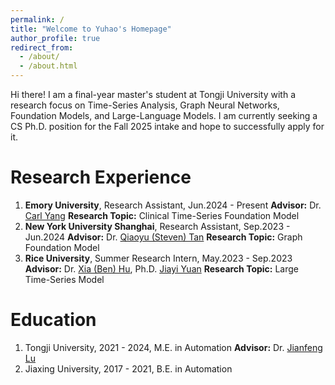 ```yaml
---
permalink: /
title: "Welcome to Yuhao's Homepage"
author_profile: true
redirect_from: 
  - /about/
  - /about.html
---
```


Hi there! I am a final-year master's student at Tongji University with a research focus on Time-Series Analysis, Graph Neural Networks, Foundation Models, and Large-Language Models. I am currently seeking a CS Ph.D. position for the Fall 2025 intake and hope to successfully apply for it.

Research Experience
======
1. **Emory University**, Research Assistant, Jun.2024 - Present 
**Advisor:** Dr. [Carl Yang](https://www.cs.emory.edu/~jyang71/)
**Research Topic:** Clinical Time-Series Foundation Model
1. **New York University Shanghai**, Research Assistant, Sep.2023 - Jun.2024
**Advisor:** Dr. [Qiaoyu (Steven) Tan](https://qiaoyu-tan.github.io)
**Research Topic:** Graph Foundation Model
1. **Rice University**, Summer Research Intern, May.2023 - Sep.2023
**Advisor:** Dr. [Xia (Ben) Hu](https://cs.rice.edu/~xh37/), Ph.D. [Jiayi Yuan](https://jy-yuan.github.io)
**Research Topic:** Large Time-Series Model

Education
======
1. Tongji University, 2021 - 2024, M.E. in Automation
**Advisor:** Dr. [Jianfeng Lu](https://see.tongji.edu.cn/info/1386/10471.htm)
1. Jiaxing University, 2017 - 2021, B.E. in Automation
